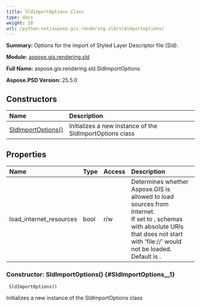 ```yaml
---
title: SldImportOptions Class
type: docs
weight: 10
url: /python-net/aspose.gis.rendering.sld/sldimportoptions/
---
```


**Summary:** Options for the import of Styled Layer Descriptor file (Sld).

**Module:** [aspose.gis.rendering.sld](/psd/python-net/aspose.gis.rendering.sld/)

**Full Name:** aspose.gis.rendering.sld.SldImportOptions

**Aspose.PSD Version:** 25.5.0

## **Constructors**
| **Name** | **Description** |
| :- | :- |
| [SldImportOptions()](#SldImportOptions__1) | Initializes a new instance of the SldImportOptions class |
## **Properties**
| **Name** | **Type** | **Access** | **Description** |
| :- | :- | :- | :- |
| load_internet_resources | bool | r/w | Determines whether Aspose.GIS is allowed to load sources from Internet.<br/>            If set to <see langword="false" />, schemas with absolute URIs that does not start with 'file://' would not be loaded.<br/>            Default is <see langword="false" />. |


### Constructor: SldImportOptions() {#SldImportOptions__1}


```
 SldImportOptions() 
```

Initializes a new instance of the SldImportOptions class

